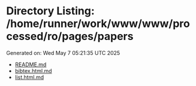 # Directory Listing: /home/runner/work/www/www/processed/ro/pages/papers
Generated on: Wed May  7 05:21:35 UTC 2025

- [README.md](README.md)
- [bibtex.html.md](bibtex.html.md)
- [list.html.md](list.html.md)
